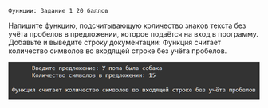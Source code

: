     Функции: Задание 1 20 баллов
Напишите функцию, подсчитывающую количество знаков текста без учёта пробелов в предложении, которое подаётся на вход в программу. Добавьте и выведите строку документации: Функция считает количество символов во входящей строке без учёта пробелов.

![img.png](img.png)